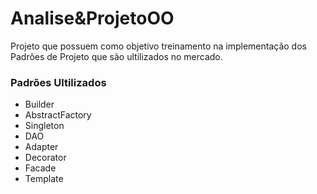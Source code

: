 # Analise&ProjetoOO

<p> Projeto que possuem como objetivo treinamento na implementação dos Padrôes de Projeto que são ultilizados no mercado.</p>

<h3>Padrões Ultilizados</h3>
<ul>
<li>Builder</li>
<li>AbstractFactory</li>
<li>Singleton</li>
<li>DAO</li> 
<li>Adapter</li> 
<li>Decorator</li> 
<li>Facade</li> 
<li>Template</li> 
</ul>

